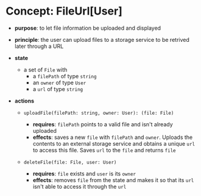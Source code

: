 
# Concept: FileUrl[User]

* **purpose**: to let file information be uploaded and displayed

* **principle**: the user can upload files to a storage service to be retrived later through a URL

* **state**
    * a set of `File` with
        * a `filePath` of type `string`
        * an `owner` of type `User`
        * a `url` of type `string`

* **actions**
    * `uploadFile(filePath: string, owner: User): (file: File)`
        * **requires**: `filePath` points to a valid file and isn't already uploaded
        * **effects**: saves a new `file` with `filePath` and `owner`. Uploads the contents to an external storage service and obtains a unique `url` to access this file. Saves `url` to the `file` and returns `file`

    * `deleteFile(file: File, user: User)`
        * **requires**: `file` exists and `user` is its `owner`
        * **effects**: removes `file` from the state and makes it so that its `url` isn't able to access it through the `url`
